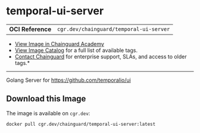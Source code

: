<!--monopod:start-->
# temporal-ui-server
| | |
| - | - |
| **OCI Reference** | `cgr.dev/chainguard/temporal-ui-server` |


* [View Image in Chainguard Academy](https://edu.chainguard.dev/chainguard/chainguard-images/reference/temporal-ui-server/overview/)
* [View Image Catalog](https://console.enforce.dev/images/catalog) for a full list of available tags.
* [Contact Chainguard](https://www.chainguard.dev/chainguard-images) for enterprise support, SLAs, and access to older tags.*

---
<!--monopod:end-->

<!--overview:start-->
Golang Server for https://github.com/temporalio/ui
<!--overview:end-->

<!--getting:start-->
## Download this Image
The image is available on `cgr.dev`:

```
docker pull cgr.dev/chainguard/temporal-ui-server:latest
```
<!--getting:end-->

<!--body:start-->
 <!--body:end-->
